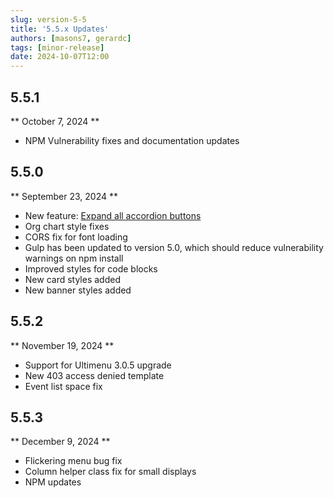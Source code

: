```yaml
---
slug: version-5-5
title: '5.5.x Updates'
authors: [masons7, gerardc]
tags: [minor-release]
date: 2024-10-07T12:00
---
```


## 5.5.1
** October 7, 2024 **
* NPM Vulnerability fixes and documentation updates

## 5.5.0 
** September 23, 2024 **
* New feature: [Expand all accordion buttons](https://webtech.wwu.edu/news/accordion-component-new-feature)
* Org chart style fixes
* CORS fix for font loading
* Gulp has been updated to version 5.0, which should reduce vulnerability warnings on npm install
* Improved styles for code blocks
* New card styles added
* New banner styles added

## 5.5.2 
** November 19, 2024 **
* Support for Ultimenu 3.0.5 upgrade
* New 403 access denied template
* Event list space fix

## 5.5.3
** December 9, 2024 **
* Flickering menu bug fix
* Column helper class fix for small displays
* NPM updates
